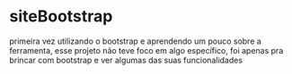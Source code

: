 # siteBootstrap
primeira vez utilizando o bootstrap e aprendendo um pouco sobre a ferramenta, esse projeto não teve foco em algo específico, foi apenas pra brincar com bootstrap e ver algumas das suas funcionalidades
